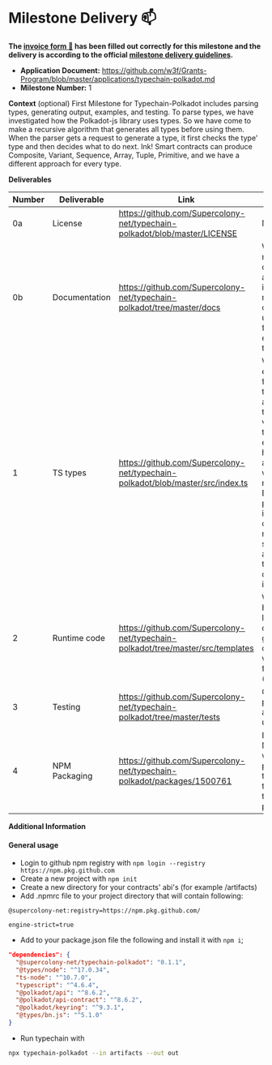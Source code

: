 # Milestone Delivery :mailbox:

**The [invoice form :pencil:](https://docs.google.com/forms/d/e/1FAIpQLSfmNYaoCgrxyhzgoKQ0ynQvnNRoTmgApz9NrMp-hd8mhIiO0A/viewform) has been filled out correctly for this milestone and the delivery is according to the official [milestone delivery guidelines](https://github.com/w3f/Grants-Program/blob/master/docs/milestone-deliverables-guidelines.md).**

- **Application Document:** https://github.com/w3f/Grants-Program/blob/master/applications/typechain-polkadot.md
- **Milestone Number:** 1

**Context** (optional)
First Milestone for Typechain-Polkadot includes parsing types, generating output, examples, and testing.
To parse types, we have investigated how the Polkadot-js library uses types. So we have come to make a recursive algorithm that generates all types before using them. When the parser gets a request to generate a type, it first checks the type' type and then decides what to do next. Ink! Smart contracts can produce Composite, Variant, Sequence, Array, Tuple, Primitive, and we have a different approach for every type.

**Deliverables**

| Number | Deliverable   | Link                                                                            | Notes                                                                                                                                                                                                                                                                                                                         |
| ------ | ------------- | ------------------------------------------------------------------------------- | ----------------------------------------------------------------------------------------------------------------------------------------------------------------------------------------------------------------------------------------------------------------------------------------------------------------------------- |
| 0a     | License       | https://github.com/Supercolony-net/typechain-polkadot/blob/master/LICENSE       | MIT License                                                                                                                                                                                                                                                                                                                   |
| 0b     | Documentation | https://github.com/Supercolony-net/typechain-polkadot/tree/master/docs          | We will add more documentation and examples in the second milestone with covering upcoming features and explaination of typechain logic.                                                                                                                                                                                      |
| 1      | TS types      | https://github.com/Supercolony-net/typechain-polkadot/blob/master/src/index.ts  | While testing everything, we figured out that types for arguments and types for return values are not the same; for example, if we have u128 as an argument, we can pass number, string, BN, bigint, but polkadot.js if it's return type can return only number or string, so we are processing types depending on its usage. |
| 2      | Runtime code  | https://github.com/Supercolony-net/typechain-polkadot/tree/master/src/templates | We use the Handlebars library to quickly generate output files with template format (src/templates).                                                                                                                                                                                                                          |
| 3      | Testing       | https://github.com/Supercolony-net/typechain-polkadot/tree/master/tests         | Covered psp22, psp34 and enums usage.                                                                                                                                                                                                                                                                                         |
| 4      | NPM Packaging | https://github.com/Supercolony-net/typechain-polkadot/packages/1500761          | In the 2nd Milestone we will have two packages for typechain: typechain and typchain-parser.                                                                                                                                                                                                                                  |

**Additional Information**

#### General usage

- Login to github npm registry with `npm login --registry https://npm.pkg.github.com`
- Create a new project with `npm init`
- Create a new directory for your contracts' abi's (for example /artifacts)
- Add .npmrc file to your project directory that will contain following:

```npmrc
@supercolony-net:registry=https://npm.pkg.github.com/

engine-strict=true
```

- Add to your package.json file the following and install it with `npm i`;

```json
"dependencies": {
  "@supercolony-net/typechain-polkadot": "0.1.1",
  "@types/node": "^17.0.34",
  "ts-node": "^10.7.0",
  "typescript": "^4.6.4",
  "@polkadot/api": "^8.6.2",
  "@polkadot/api-contract": "^8.6.2",
  "@polkadot/keyring": "^9.3.1",
  "@types/bn.js": "^5.1.0"
}
```

- Run typechain with

```bash
npx typechain-polkadot --in artifacts --out out
```

